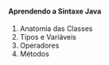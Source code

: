 #### Aprendendo a Sintaxe Java

1. Anatomia das Classes
2. Tipos e Variáveis
3. Operadores
4. Métodos